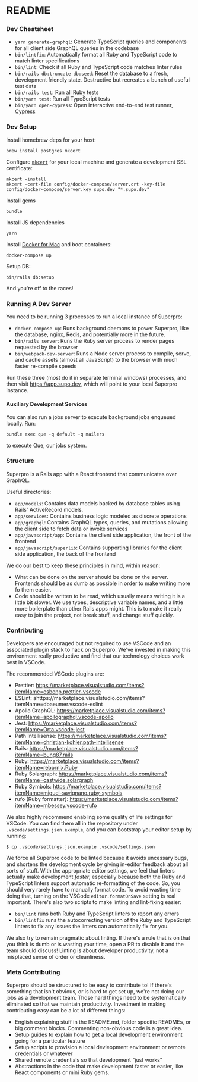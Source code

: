 # README

### Dev Cheatsheet

- `yarn generate-graphql`: Generate TypeScript queries and components for all client side GraphQL queries in the codebase
- `bin/lintfix`: Automatically format all Ruby and TypeScript code to match linter specifications
- `bin/lint`: Check if all Ruby and TypeScript code matches linter rules
- `bin/rails db:truncate db:seed`: Reset the database to a fresh, development friendly state. Destructive but recreates a bunch of useful test data
- `bin/rails test`: Run all Ruby tests
- `bin/yarn test`: Run all TypeScript tests
- `bin/yarn open-cypress`: Open interactive end-to-end test runner, [Cypress](https://www.cypress.io/)

### Dev Setup

Install homebrew deps for your host:

    brew install postgres mkcert

Configure [`mkcert`](https://github.com/FiloSottile/mkcert) for your local machine and generate a development SSL certificate:

    mkcert -install
    mkcert -cert-file config/docker-compose/server.crt -key-file config/docker-compose/server.key supo.dev "*.supo.dev"

Install gems

    bundle

Install JS dependencies

    yarn

Install [Docker for Mac](https://hub.docker.com/editions/community/docker-ce-desktop-mac) and boot containers:

    docker-compose up

Setup DB:

    bin/rails db:setup

And you're off to the races!

### Running A Dev Server

You need to be running 3 processes to run a local instance of Superpro:

- `docker-compose up`: Runs background daemons to power Superpro, like the database, nginx, Redis, and potentially more in the future.
- `bin/rails server`: Runs the Ruby server process to render pages requested by the browser
- `bin/webpack-dev-server`: Runs a Node server process to compile, serve, and cache assets (almost all JavaScript) to the browser with much faster re-compile speeds

Run these three (most do it in separate terminal windows) processes, and then visit https://app.supo.dev, which will point to your local Superpro instance.

#### Auxiliary Development Services

You can also run a jobs server to execute background jobs enqueued locally. Run:

```
bundle exec que -q default -q mailers
```

to execute Que, our jobs system.

### Structure

Superpro is a Rails app with a React frontend that communicates over GraphQL.

Useful directories:

- `app/models`: Contains data models backed by database tables using Rails' ActiveRecord models.
- `app/services`: Contains business logic modeled as discrete operations
- `app/graphql`: Contains GraphQL types, queries, and mutations allowing the client side to fetch data or invoke services
- `app/javascript/app`: Contains the client side application, the front of the frontend
- `app/javascript/superlib`: Contains supporting libraries for the client side application, the back of the frontend

We do our best to keep these principles in mind, within reason:

- What can be done on the server should be done on the server. Frontends should be as dumb as possible in order to make writing more fo them easier.
- Code should be written to be read, which usually means writing it is a little bit slower. We use types, descriptive variable names, and a little more boilerplate than other Rails apps might. This is to make it really easy to join the project, not break stuff, and change stuff quickly.

### Contributing

Developers are encouraged but not required to use VSCode and an associated plugin stack to hack on Superpro. We've invested in making this environment really productive and find that our technology choices work best in VSCode.

The recommended VSCode plugins are:

- Prettier: https://marketplace.visualstudio.com/items?itemName=esbenp.prettier-vscode
- ESLint: ahttps://marketplace.visualstudio.com/items?itemName=dbaeumer.vscode-eslint
- Apollo GraphQL: https://marketplace.visualstudio.com/items?itemName=apollographql.vscode-apollo
- Jest: https://marketplace.visualstudio.com/items?itemName=Orta.vscode-jest
- Path Intellisense: https://marketplace.visualstudio.com/items?itemName=christian-kohler.path-intellisense
- Rails: https://marketplace.visualstudio.com/items?itemName=bung87.rails
- Ruby: https://marketplace.visualstudio.com/items?itemName=rebornix.Ruby
- Ruby Solargraph: https://marketplace.visualstudio.com/items?itemName=castwide.solargraph
- Ruby Symbols: https://marketplace.visualstudio.com/items?itemName=miguel-savignano.ruby-symbols
- rufo (Ruby formatter): https://marketplace.visualstudio.com/items?itemName=mbessey.vscode-rufo

We also highly recommend enabling some quality of life settings for VSCode. You can find them all in the repository under `.vscode/settings.json.example`, and you can bootstrap your editor setup by running:

`$ cp .vscode/settings.json.example .vscode/settings.json`

We force all Superpro code to be linted because it avoids uncessary bugs, and shortens the development cycle by giving in-editor feedback about all sorts of stuff. With the appropriate editor settings, we feel that linters actually make development _faster_, especially because both the Ruby and TypeScript linters support automatic re-formatting of the code. So, you should very rarely have to manually format code. To avoid wasting time doing that, turning on the VSCode `editor.formatOnSave` setting is real important. There's also two scripts to make linting and lint-fixing easier:

- `bin/lint` runs both Ruby and TypeScript linters to report any errors
- `bin/lintfix` runs the autocorrecting version of the Ruby and TypeScript linters to fix any issues the linters can automatically fix for you.

We also try to remain pragmatic about linting. If there's a rule that is on that you think is dumb or is wasting your time, open a PR to disable it and the team should discuss! Linting is about developer productivity, not a misplaced sense of order or cleanliness.

### Meta Contributing

Superpro should be structured to be easy to contribute to! If there's something that isn't obvious, or is hard to get set up, we're not doing our jobs as a development team. Those hard things need to be systematically eliminated so that we maintain productivity. Investment in making contributing easy can be a lot of different things:

- English explaining stuff in the README.md, folder specific READMEs, or big comment blocks. Commenting non-obvious code is a great idea.
- Setup guides to explain how to get a local development environment going for a particular feature
- Setup scripts to provision a local devleopment environment or remote credentials or whatever
- Shared remote credentials so that development "just works"
- Abstractions in the code that make development faster or easier, like React components or mini Ruby gems.
